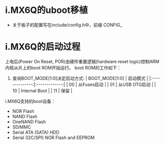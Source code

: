# i.MX6Q的uboot移植

* 关于板子的配置写在include/config.h中，前缀 CONFIG_

# i.MX6Q的启动过程

上电后(Power On Reset, POR)由硬件重置逻辑(hardware reset logic)控制ARM内核从片上的boot ROM开始运行。
boot ROM的工作如下：
1. 查询BOOT_MODE[1:0]决定启动方式:
| BOOT_MODE[1:0] | 启动模式      |
|:--------------:|:-------------:|
| 00             | 从Fuses启动   |
| 01             | 从USB OTG启动 |
| 10             | Internal Boot |
| 11             | 保留          |

i.MX6Q支持的boot设备：
* NOR Flash
* NAND Flash
* OneNAND Flash
* SD/MMC
* Serial ATA (SATA) HDD
* Serial (I2C/SPI) NOR Flash and EEPROM